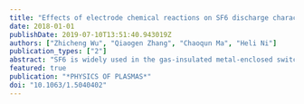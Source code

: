 ```yaml
---
title: "Effects of electrode chemical reactions on SF6 discharge characteristics in extremely inhomogeneous electric fields"
date: 2018-01-01
publishDate: 2019-07-10T13:51:40.943019Z
authors: ["Zhicheng Wu", "Qiaogen Zhang", "Chaoqun Ma", "Heli Ni"]
publication_types: ["2"]
abstract: "SF6 is widely used in the gas-insulated metal-enclosed switchgear or the corona-stabilized gas spark switch applications as a gas dielectric. It is generally believed that the discharge characteristics are only related to the electric field distribution and gas molecular density; however, the electrode chemical reactions can indeed markedly affect the SF6 discharge characteristics in the extremely inhomogeneous electric fields under the steady-state voltage. In this study, we used a needle-plane electrode system to build an extremely inhomogeneous electric field and examined the discharge characteristics within it including U-p characteristics, corona appearance, and corona current. We also analyzed the micro-region characteristics of the electrode surface, including the surface morphology, elemental composition, and chemical state to fully qualitatively determine the role of the electrode chemical reactions in discharge behavior. We found that the N-shaped U-p curve widens, the filamentous leader channels disappear, and the corona current drops suddenly as the duration of the electrode chemical reactions increases. Varying the surface morphology, elemental composition, and chemical state was observed on the electrodes of different polarities through micro-region analysis. The metal fluoride or metal sulfide film on the electrode surface may serve as a resistive coating due to its low electrical conductivity, which obstructs the leader discharge while enhancing the streamer discharge, suppressing the transition from the streamer to leader discharge and altogether significantly altering the discharge characteristics. The resistive coating produced is the primary cause of the electrode chemical reaction effects on the discharge characteristics, primarily as it depresses the transition from the streamer to leader discharge. The results presented here may provide useful guidelines for further research on SF6 discharge under inhomogeneous electric fields. Published by AIP Publishing."
featured: true
publication: "*PHYSICS OF PLASMAS*"
doi: "10.1063/1.5040402"
---
```



